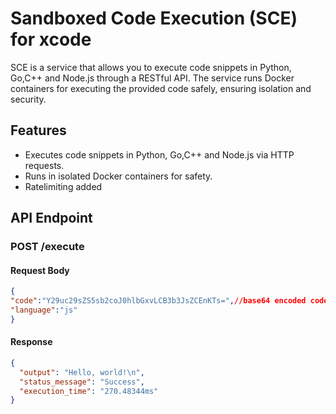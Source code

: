 
# Sandboxed Code Execution (SCE) for xcode

SCE is a service that allows you to execute code snippets in Python, Go,C++ and Node.js through a RESTful API. The service runs Docker containers for executing the provided code safely, ensuring isolation and security.

## Features

- Executes code snippets in Python, Go,C++ and Node.js via HTTP requests.
- Runs in isolated Docker containers for safety.
- Ratelimiting added

## API Endpoint

### POST /execute

#### Request Body

```json
{
"code":"Y29uc29sZS5sb2coJ0hlbGxvLCB3b3JsZCEnKTs=",//base64 encoded code
"language":"js"
}
```

#### Response

```json
{
  "output": "Hello, world!\n",
  "status_message": "Success",
  "execution_time": "270.48344ms"
}
```

